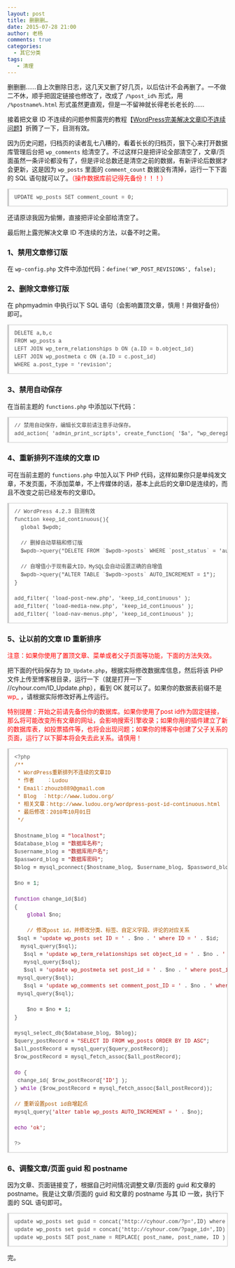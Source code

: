 ```yaml
---
layout: post
title: 删删删…
date: 2015-07-28 21:00
author: 老杨
comments: true
categories: 
  - 其它分类
tags:
   - 清理
---
```

删删删……自上次删除日志，这几天又删了好几页，以后估计不会再删了。一不做二不休，顺手把固定链接也修改了，改成了 <code>/%post_id%</code> 形式，用 <code>/%postname%.html</code> 形式虽然更直观，但是一不留神就长得老长老长的……

<!--more-->

接着把文章 ID 不连续的问题参照露兜的教程【<a href="http://www.ludou.org/wordpress-post-id-continuous.html" target="_blank" rel="nofollow">WordPress完美解决文章ID不连续问题</a>】折腾了一下，目测有效。

因为历史问题，归档页的读者乱七八糟的，看着长长的归档页，狠下心来打开数据库管理后台把 <code>wp_comments</code> 给清空了。不过这样只是把评论全部清空了，文章/页面虽然一条评论都没有了，但是评论总数还是清空之前的数据，有新评论后数据才会更新，这是因为 <code>wp_posts</code> 里面的 <code>comment_count</code> 数据没有清掉，运行一下下面的 SQL 语句就可以了。<span style = "color:red;">（操作数据库前记得先备份！！！）</span>

<pre style="margin:15px 0;font:100 12px/18px monaco, andale mono, courier new;padding:10px 12px;border:#ccc 1px solid;border-left-width:4px;background-color:#fefefe;box-shadow:0 0 4px #eee;word-break:break-all;word-wrap:break-word;color:#444">UPDATE wp_posts SET comment_count = 0;</pre>

还请原谅我因为偷懒，直接把评论全部给清空了。

最后附上露兜解决文章 ID 不连续的方法，以备不时之需。

<h3>1、禁用文章修订版</h3>

在 <code>wp-config.php</code> 文件中添加代码：<code>define('WP_POST_REVISIONS', false);</code>

<h3>2、删除文章修订版</h3>

在 phpmyadmin 中执行以下 SQL 语句（会影响置顶文章，慎用！并做好备份）即可。

<pre style="margin:15px 0;font:100 12px/18px monaco, andale mono, courier new;padding:10px 12px;border:#ccc 1px solid;border-left-width:4px;background-color:#fefefe;box-shadow:0 0 4px #eee;word-break:break-all;word-wrap:break-word;color:#444">DELETE a,b,c<br>FROM wp_posts a<br>LEFT JOIN wp_term_relationships b ON (a.ID = b.object_id)<br>LEFT JOIN wp_postmeta c ON (a.ID = c.post_id)<br>WHERE a.post_type = 'revision';</pre>

<h3>3、禁用自动保存</h3>

在当前主题的 <code>functions.php</code> 中添加以下代码：

<pre style="margin:15px 0;font:100 12px/18px monaco, andale mono, courier new;padding:10px 12px;border:#ccc 1px solid;border-left-width:4px;background-color:#fefefe;box-shadow:0 0 4px #eee;word-break:break-all;word-wrap:break-word;color:#444">// 禁用自动保存，编辑长文章前请注意手动保存。<br>add_action( 'admin_print_scripts', create_function( '$a', "wp_deregister_script('autosave');" ) );</pre>

<h3>4、重新排列不连续的文章 ID</h3>

可在当前主题的 <code>functions.php</code> 中加入以下 PHP 代码，这样如果你只是单纯发文章，不发页面，不添加菜单，不上传媒体的话，基本上此后的文章ID是连续的，而且不改变之前已经发布的文章ID。

<pre style="margin:15px 0;font:100 12px/18px monaco, andale mono, courier new;padding:10px 12px;border:#ccc 1px solid;border-left-width:4px;background-color:#fefefe;box-shadow:0 0 4px #eee;word-break:break-all;word-wrap:break-word;color:#444">// WordPress 4.2.3 目测有效<br>function keep_id_continuous(){<br>  global $wpdb;<br><br>  // 删掉自动草稿和修订版<br>  $wpdb-&gt;query("DELETE FROM `$wpdb-&gt;posts` WHERE `post_status` = 'auto-draft' OR `post_type` = 'revision'");<br><br>  // 自增值小于现有最大ID，MySQL会自动设置正确的自增值<br>  $wpdb-&gt;query("ALTER TABLE `$wpdb-&gt;posts` AUTO_INCREMENT = 1");  <br>}<br><br>add_filter( 'load-post-new.php', 'keep_id_continuous' );<br>add_filter( 'load-media-new.php', 'keep_id_continuous' );<br>add_filter( 'load-nav-menus.php', 'keep_id_continuous' );</pre>

<h3>5、让以前的文章 ID 重新排序</h3>

<span style = "color:red;">注意：如果你使用了置顶文章、菜单或者父子页面等功能，下面的方法失效。</span>

把下面的代码保存为 <code>ID_Update.php</code>，根据实际修改数据库信息，然后将该 PHP 文件上传至博客根目录，运行一下（就是打开一下 //cyhour.com/ID_Update.php），看到 OK 就可以了。如果你的数据表前缀不是 <span style = "color:red;">wp_</span> ，请根据实际修改好再上传运行。

<span style = "color:red;">特别提醒：开始之前请先备份你的数据库。如果你使用了post id作为固定链接，那么将可能改变所有文章的网址，会影响搜索引擎收录；如果你用的插件建立了新的数据库表，如投票插件等，也将会出现问题；如果你的博客中创建了父子关系的页面，运行了以下脚本将会失去此关系。请慎用！</span>

<pre style="margin:15px 0;font:100 12px/18px monaco, andale mono, courier new;padding:10px 12px;border:#ccc 1px solid;border-left-width:4px;background-color:#fefefe;box-shadow:0 0 4px #eee;word-break:break-all;word-wrap:break-word;color:#444"><span style="color:#555">&lt;?php</span><br><span style="color:#a50">/**</span><br> <span style="color:#a50">* WordPress重新排列不连续的文章ID</span><br> <span style="color:#a50">* 作者	：Ludou </span><br> <span style="color:#a50">* Email：zhouzb889@gmail.com</span><br> <span style="color:#a50">* Blog	：http://www.ludou.org/</span><br> <span style="color:#a50">* 相关文章：http://www.ludou.org/wordpress-post-id-continuous.html</span><br> <span style="color:#a50">* 最后修改：2010年10月01日</span><br> <span style="color:#a50">*/</span><br><br><span style="color:#000-2">$hostname_blog</span> <span style="color:#000">=</span> <span style="color:#a11">"localhost"</span>;<br><span style="color:#000-2">$database_blog</span> <span style="color:#000">=</span> <span style="color:#a11">"数据库名称"</span>;<br><span style="color:#000-2">$username_blog</span> <span style="color:#000">=</span> <span style="color:#a11">"数据库用户名"</span>;<br><span style="color:#000-2">$password_blog</span> <span style="color:#000">=</span> <span style="color:#a11">"数据库密码"</span>;<br><span style="color:#000-2">$blog</span> <span style="color:#000">=</span> <span style="color:#@cm-word">mysql_pconnect</span>(<span style="color:#000-2">$hostname_blog</span>, <span style="color:#000-2">$username_blog</span>, <span style="color:#000-2">$password_blog</span>) <span style="color:#708">or</span> <span style="color:#@cm-word">trigger_error</span>(<span style="color:#@cm-word">mysql_error</span>(),<span style="color:#@cm-word">E_USER_ERROR</span>); <br><br><span style="color:#000-2">$no</span> <span style="color:#000">=</span> <span style="color:#164">1</span>;<br><br><span style="color:#708">function</span> <span style="color:#@cm-word">change_id</span>(<span style="color:#000-2">$id</span>)<br>{<br>	<span style="color:#708">global</span> <span style="color:#000-2">$no</span>; <br>	<br>	<span style="color:#a50">// 修改post id，并修改分类、标签、自定义字段、评论的对应关系</span><br>	<span style="color:#000-2">$sql</span> <span style="color:#000">=</span> <span style="color:#a11">'update wp_posts set ID = '</span> . <span style="color:#000-2">$no</span> . <span style="color:#a11">' where ID = '</span> . <span style="color:#000-2">$id</span>;<br>	<span style="color:#@cm-word">mysql_query</span>(<span style="color:#000-2">$sql</span>);<br>	<span style="color:#000-2">$sql</span> <span style="color:#000">=</span> <span style="color:#a11">'update wp_term_relationships set object_id = '</span> . <span style="color:#000-2">$no</span> . <span style="color:#a11">' where object_id = '</span> . <span style="color:#000-2">$id</span>;<br>	<span style="color:#@cm-word">mysql_query</span>(<span style="color:#000-2">$sql</span>);<br>	<span style="color:#000-2">$sql</span> <span style="color:#000">=</span> <span style="color:#a11">'update wp_postmeta set post_id = '</span> . <span style="color:#000-2">$no</span> . <span style="color:#a11">' where post_id = '</span> . <span style="color:#000-2">$id</span>;<br>	<span style="color:#@cm-word">mysql_query</span>(<span style="color:#000-2">$sql</span>);<br>	<span style="color:#000-2">$sql</span> <span style="color:#000">=</span> <span style="color:#a11">'update wp_comments set comment_post_ID = '</span> . <span style="color:#000-2">$no</span> . <span style="color:#a11">' where comment_post_ID = '</span> . <span style="color:#000-2">$id</span>;<br>	<span style="color:#@cm-word">mysql_query</span>(<span style="color:#000-2">$sql</span>);<br>	<br>	<span style="color:#000-2">$no</span> <span style="color:#000">=</span> <span style="color:#000-2">$no</span> <span style="color:#000">+</span> <span style="color:#164">1</span>;<br>}<br><br><span style="color:#@cm-word">mysql_select_db</span>(<span style="color:#000-2">$database_blog</span>, <span style="color:#000-2">$blog</span>);<br><span style="color:#000-2">$query_postRecord</span> <span style="color:#000">=</span> <span style="color:#a11">"SELECT ID FROM wp_posts ORDER BY ID ASC"</span>;<br><span style="color:#000-2">$all_postRecord</span> <span style="color:#000">=</span> <span style="color:#@cm-word">mysql_query</span>(<span style="color:#000-2">$query_postRecord</span>);<br><span style="color:#000-2">$row_postRecord</span> <span style="color:#000">=</span> <span style="color:#@cm-word">mysql_fetch_assoc</span>(<span style="color:#000-2">$all_postRecord</span>);<br><br><span style="color:#708">do</span> {<br>	<span style="color:#@cm-word">change_id</span>( <span style="color:#000-2">$row_postRecord</span>[<span style="color:#a11">'ID'</span>] );	<br>} <span style="color:#708">while</span> (<span style="color:#000-2">$row_postRecord</span> <span style="color:#000">=</span> <span style="color:#@cm-word">mysql_fetch_assoc</span>(<span style="color:#000-2">$all_postRecord</span>));<br><br><span style="color:#a50">// 重新设置post id自增起点</span><br><span style="color:#@cm-word">mysql_query</span>(<span style="color:#a11">'alter table wp_posts AUTO_INCREMENT = '</span> . <span style="color:#000-2">$no</span>);<br><br><span style="color:#708">echo</span> <span style="color:#a11">'ok'</span>;<br><br><span style="color:#555">?&gt;</span></pre>

<h3>6、调整文章/页面 guid 和 postname</h3>

因为文章、页面链接变了，根据自己时间情况调整文章/页面的 guid 和文章的 postname。我是让文章/页面的 guid 和文章的 postname 与其 ID 一致，执行下面的 SQL 语句即可。

<pre style="margin:15px 0;font:100 12px/18px monaco, andale mono, courier new;padding:10px 12px;border:#ccc 1px solid;border-left-width:4px;background-color:#fefefe;box-shadow:0 0 4px #eee;word-break:break-all;word-wrap:break-word;color:#444">update wp_posts set guid = concat('http://cyhour.com/?p=',ID) where post_status = 'publish'and post_type = 'post';<br>update wp_posts set guid = concat('http://cyhour.com/?page_id=',ID) where post_status = 'publish'and post_type = 'page';<br>update wp_posts SET post_name = REPLACE( post_name, post_name, ID ) WHERE post_type = 'post';</pre>

完。